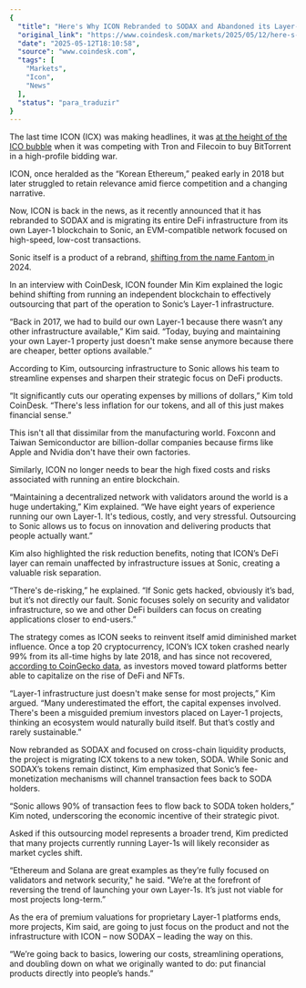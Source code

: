 ```yaml
---
{
  "title": "Here's Why ICON Rebranded to SODAX and Abandoned its Layer-1",
  "original_link": "https://www.coindesk.com/markets/2025/05/12/here-s-why-icon-rebranded-to-sodax-and-abandoned-its-layer-1",
  "date": "2025-05-12T18:10:58",
  "source": "www.coindesk.com",
  "tags": [
    "Markets",
    "Icon",
    "News"
  ],
  "status": "para_traduzir"
}
---
```


<p>The last time ICON (ICX) was making headlines, it was <a href="https://www.coindesk.com/markets/2018/09/10/bittorrent-courted-eos-filecoin-crypto-creators-prior-to-tron-sale">at the height of the ICO bubble</a> when it was competing with Tron and Filecoin to buy BitTorrent in a high-profile bidding war.</p><p>ICON, once heralded as the “Korean Ethereum,” peaked early in 2018 but later struggled to retain relevance amid fierce competition and a changing narrative.</p><p>Now, ICON is back in the news, as it recently announced that it has rebranded to SODAX and is migrating its entire DeFi infrastructure from its own Layer-1 blockchain to Sonic, an EVM-compatible network focused on high-speed, low-cost transactions.</p><p>Sonic itself is a product of a rebrand, <a href="https://www.coindesk.com/tech/2024/05/23/fantom-foundation-creates-sonic-foundation-labs-for-new-sonic-chain">shifting from the name Fantom </a>in 2024.</p><p>In an interview with CoinDesk, ICON founder Min Kim explained the logic behind shifting from running an independent blockchain to effectively outsourcing that part of the operation to Sonic’s Layer-1 infrastructure.</p><p>“Back in 2017, we had to build our own Layer-1 because there wasn’t any other infrastructure available,” Kim said. “Today, buying and maintaining your own Layer-1 property just doesn&#x27;t make sense anymore because there are cheaper, better options available.”</p><p>According to Kim, outsourcing infrastructure to Sonic allows his team to streamline expenses and sharpen their strategic focus on DeFi products.</p><p>“It significantly cuts our operating expenses by millions of dollars,” Kim told CoinDesk. “There&#x27;s less inflation for our tokens, and all of this just makes financial sense.”</p><p>This isn&#x27;t all that dissimilar from the manufacturing world. Foxconn and Taiwan Semiconductor are billion-dollar companies because firms like Apple and Nvidia don&#x27;t have their own factories.</p><p>Similarly, ICON no longer needs to bear the high fixed costs and risks associated with running an entire blockchain.</p><p>“Maintaining a decentralized network with validators around the world is a huge undertaking,” Kim explained. “We have eight years of experience running our own Layer-1. It&#x27;s tedious, costly, and very stressful. Outsourcing to Sonic allows us to focus on innovation and delivering products that people actually want.”</p><p>Kim also highlighted the risk reduction benefits, noting that ICON’s DeFi layer can remain unaffected by infrastructure issues at Sonic, creating a valuable risk separation.</p><p>“There&#x27;s de-risking,” he explained. “If Sonic gets hacked, obviously it’s bad, but it’s not directly our fault. Sonic focuses solely on security and validator infrastructure, so we and other DeFi builders can focus on creating applications closer to end-users.”</p><p>The strategy comes as ICON seeks to reinvent itself amid diminished market influence. Once a top 20 cryptocurrency, ICON’s ICX token crashed nearly 99% from its all-time highs by late 2018, and has since not recovered, <a href="https://www.coingecko.com/en/coins/icon">according to CoinGecko data</a>, as investors moved toward platforms better able to capitalize on the rise of DeFi and NFTs.</p><p>“Layer-1 infrastructure just doesn&#x27;t make sense for most projects,” Kim argued. “Many underestimated the effort, the capital expenses involved. There&#x27;s been a misguided premium investors placed on Layer-1 projects, thinking an ecosystem would naturally build itself. But that’s costly and rarely sustainable.”</p><p>Now rebranded as SODAX and focused on cross-chain liquidity products, the project is migrating ICX tokens to a new token, SODA. While Sonic and SODAX’s tokens remain distinct, Kim emphasized that Sonic’s fee-monetization mechanisms will channel transaction fees back to SODA holders.</p><p>“Sonic allows 90% of transaction fees to flow back to SODA token holders,” Kim noted, underscoring the economic incentive of their strategic pivot.</p><p>Asked if this outsourcing model represents a broader trend, Kim predicted that many projects currently running Layer-1s will likely reconsider as market cycles shift.</p><p>“Ethereum and Solana are great examples as they’re fully focused on validators and network security," he said. "We’re at the forefront of reversing the trend of launching your own Layer-1s. It’s just not viable for most projects long-term.”</p><p>As the era of premium valuations for proprietary Layer-1 platforms ends, more projects, Kim said, are going to just focus on the product and not the infrastructure with ICON – now SODAX – leading the way on this.</p><p>“We’re going back to basics, lowering our costs, streamlining operations, and doubling down on what we originally wanted to do: put financial products directly into people’s hands.”</p><p><br /></p>